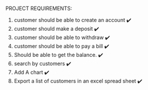 PROJECT REQUIREMENTS:

1. customer should be able to create an account ✔️
2. customer should make a deposit ✔️
3. customer should be able to withdraw ✔️
4. customer should be able to pay a bill ✔️
5. Should be able to get the balance. ✔️
6. search by customers ✔️
7. Add A chart ✔️
8. Export a list of customers in an excel spread sheet ✔️
